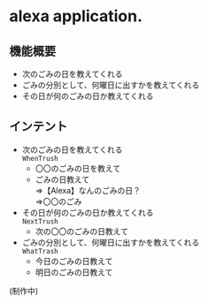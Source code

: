 # alexa application.

## 機能概要
- 次のごみの日を教えてくれる
- ごみの分別として、何曜日に出すかを教えてくれる
- その日が何のごみの日か教えてくれる

## インテント
- 次のごみの日を教えてくれる  
`WhenTrush`
    - 〇〇のごみの日を教えて
    - ごみの日教えて  
⇒【Alexa】なんのごみの日？  
⇒〇〇のごみ
- その日が何のごみの日か教えてくれる  
`NextTrush`
    - 次の〇〇のごみの日教えて
- ごみの分別として、何曜日に出すかを教えてくれる   
`WhatTrash`
    - 今日のごみの日教えて
    - 明日のごみの日教えて

(制作中)
